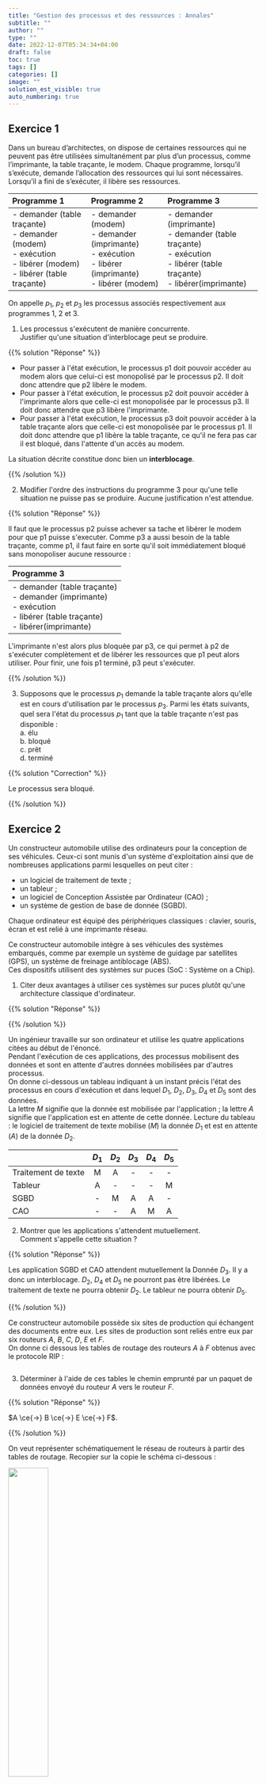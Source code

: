 ```yaml
---
title: "Gestion des processus et des ressources : Annales"
subtitle: ""
author: ""
type: ""
date: 2022-12-07T05:34:34+04:00
draft: false
toc: true
tags: []
categories: []
image: ""
solution_est_visible: true
auto_numbering: true
---
```



## Exercice 1

Dans un bureau d’architectes, on dispose de certaines ressources qui ne peuvent pas être utilisées simultanément par plus d’un processus, comme l’imprimante, la table traçante, le modem. Chaque programme, lorsqu’il s’exécute, demande l’allocation des ressources qui lui sont nécessaires. Lorsqu’il a fini de s’exécuter, il libère ses ressources.

| Programme 1 | Programme 2 | Programme 3 |
| :--- | :--- | :--- |
| - demander (table traçante)<br />- demander (modem)<br />- exécution<br />- libérer (modem)<br />- libérer (table traçante) | - demander (modem)<br />- demander (imprimante)<br />- exécution<br />- libérer (imprimante)<br />- libérer (modem) | - demander (imprimante)<br />- demander (table traçante)<br />- exécution<br />- libérer (table traçante)<br />- libérer(imprimante) |

On appelle $p_1$, $p_2$ et $p_3$ les processus associés respectivement aux programmes 1, 2 et 3.

1. Les processus s'exécutent de manière concurrente.  
Justifier qu'une situation d'interblocage peut se produire.

{{% solution "Réponse" %}}

- Pour passer à l'état exécution, le processus p1 doit pouvoir accéder au modem alors que celui-ci est monopolisé par le processus p2. Il doit donc attendre que p2 libère le modem.  
- Pour passer à l'état exécution, le processus p2 doit pouvoir accéder à l'imprimante alors que celle-ci est monopolisée par le processus p3. Il doit donc attendre que p3 libère l'imprimante.  
- Pour passer à l'état exécution, le processus p3 doit pouvoir accéder à la table traçante alors que celle-ci est monopolisée par le processus p1. Il doit donc attendre que p1 libère la table traçante, ce qu'il ne fera pas car il est bloqué, dans l'attente d'un accès au modem.  

La situation décrite constitue donc bien un **interblocage**.

{{% /solution %}}

2. Modifier l'ordre des instructions du programme 3 pour qu'une telle situation ne puisse pas se produire. Aucune justification n'est attendue.

{{% solution "Réponse" %}}

Il faut que le processus p2 puisse achever sa tache et libérer le modem pour que p1 puisse s'executer. Comme p3 a aussi besoin de la table traçante, comme p1, il faut faire en sorte qu'il soit immédiatement bloqué sans monopoliser aucune ressource :

<center>

| Programme 3 |
| :--- |
| - demander (table traçante)<br />- demander (imprimante)<br />- exécution<br />- libérer (table traçante)<br />- libérer(imprimante) |

</center>

L'imprimante n'est alors plus bloquée par p3, ce qui permet à p2 de s'exécuter complètement et de libérer les ressources que p1 peut alors utiliser. Pour finir, une fois p1 terminé, p3 peut s'exécuter.

{{% /solution %}}

3. Supposons que le processus $p_1$ demande la table traçante alors qu'elle est en cours d'utilisation par le processus $p_3$. Parmi les états suivants, quel sera l'état du processus $p_1$ tant que la table traçante n'est pas disponible :  
    a. élu  
    b. bloqué  
    c. prêt  
    d. terminé

{{% solution "Correction" %}}

Le processus sera bloqué.

{{% /solution %}}

## Exercice 2

Un constructeur automobile utilise des ordinateurs pour la conception de ses véhicules.
Ceux-ci sont munis d'un système d'exploitation ainsi que de nombreuses applications parmi lesquelles on peut citer :

- un logiciel de traitement de texte ;
- un tableur ;
- un logiciel de Conception Assistée par Ordinateur (CAO) ;
- un système de gestion de base de donnée (SGBD).

Chaque ordinateur est équipé des périphériques classiques : clavier, souris, écran et est relié à une imprimante réseau.

Ce constructeur automobile intègre à ses véhicules des systèmes embarqués, comme par exemple un système de guidage par satellites (GPS), un système de freinage antiblocage (ABS).  
Ces dispositifs utilisent des systèmes sur puces (SoC : Système on a Chip).  

1. Citer deux avantages à utiliser ces systèmes sur puces plutôt qu'une architecture classique d'ordinateur.

{{% solution "Réponse" %}}

{{% /solution %}}

Un ingénieur travaille sur son ordinateur et utilise les quatre applications citées au début de l'énoncé.  
Pendant l'exécution de ces applications, des processus mobilisent des données et sont en attente d'autres données mobilisées par d'autres processus.  
On donne ci-dessous un tableau indiquant à un instant précis l'état des processus en cours
d'exécution et dans lequel $D_1$, $D_2$, $D_3$, $D_4$ et $D_5$ sont des données.  
La lettre $M$ signifie que la donnée est mobilisée par l'application ; la lettre $A$ signifie que l'application est en attente de cette donnée.
Lecture du tableau : le logiciel de traitement de texte mobilise $(M)$ la donnée $D_1$ et est en attente $(A)$ de la donnée $D_2$.

<center>

| | $D_1$ | $D_2$ | $D_3$ | $D_4$ | $D_5$ |
| :--- | :---: | :---: | :---: | :---: | :---: |
| Traitement de texte | M | A | - | - | - |
| Tableur | A | - | - | - | M |
| SGBD | - | M | A | A | - |
| CAO | - | - | A | M | A |

</center>

2. Montrer que les applications s'attendent mutuellement.  
Comment s'appelle cette situation ?

{{% solution "Réponse" %}}

Les application SGBD et CAO attendent mutuellement la Donnée $D_3$. Il y a donc un interblocage. $D_2$, $D_4$ et $D_5$ ne pourront pas être libérées. Le traitement de texte ne pourra obtenir $D_2$. Le tableur ne pourra obtenir $D_5$.

{{% /solution %}}

Ce constructeur automobile possède six sites de production qui échangent des documents entre eux. Les sites de production sont reliés entre eux par six routeurs $A$, $B$, $C$, $D$, $E$ et $F$.  
On donne ci dessous les tables de routage des routeurs $A$ à $F$ obtenus avec le protocole RIP :

<img src="/terminales-nsi/chap-12/chap-12-3/table_routage.png" alt="" width="" />

3. Déterminer à l'aide de ces tables le chemin emprunté par un paquet de données envoyé du
routeur $A$ vers le routeur $F$.

{{% solution "Réponse" %}}

$A \ce{->} B \ce{->} E \ce{->} F$.

{{% /solution %}}

On veut représenter schématiquement le réseau de routeurs à partir des tables de routage.
Recopier sur la copie le schéma ci-dessous :

<img src="/terminales-nsi/chap-12/chap-12-3/reseau.png" alt="" width="40%" />

4. En s'appuyant sur les tables de routage, tracer les liaisons entre les routeurs.

{{% solution "Correction" %}}

<img src="/terminales-nsi/chap-12/chap-12-4/exo2-reseau-corrige.png" alt="" width="40%" />

{{% /solution %}}

## Exercice 3

Les états possibles d’un processus sont : *prêt*, *élu*, *terminé* et *bloqué*.

1. Expliquer à quoi correspond l’état *élu*.

{{% solution "Réponse" %}}

Un processus dans l'état *élu* est un processus qui a accès au processeur. Il est donc en cours d'exécution.

{{% /solution %}}

2. Proposer un schéma illustrant les passages entre les différents états.

{{% solution "Réponse" %}}

Cf. Cours.

{{% /solution %}}

On suppose que quatre processus $C_1$, $C_2$, $C_3$ et $C_4$ sont créés sur un ordinateur, et qu’aucun autre processus n’est lancé sur celui-ci, ni préalablement ni pendant l’exécution des quatre processus.

L’ordonnanceur, pour exécuter les différents processus prêts, les place dans une structure de données de type file. Un processus prêt est enfilé et un processus élu est défilé.

3. Parmi les propositions suivantes, recopier celle qui décrit le fonctionnement des entrées/sorties dans une file :  
    - Premier entré, dernier sorti
    - Premier entré, premier sorti
    - Dernier entré, premier sorti

{{% solution "Réponse" %}}

Une file est une structure de données dans laquelle la donnée la plus ancienne sort la première. La réponse est donc : *Premier entré, premier sorti*.

{{% /solution %}}

On suppose que les quatre processus arrivent dans la file et y sont placés dans l’ordre $C_1$, $C_2$, $C_3$ et $C_4$.

- Les temps d’exécution totaux de $C_1$, $C_2$, $C_3$ et $C_4$ sont respectivement $\pu{100 ms}$, $\pu{150 ms}$, $\pu{80 ms}$ et $\pu{60 ms}$.
- Après $\pu{40 ms}$ d’exécution, le processus $C_1$ demande une opération d’écriture disque, opération qui dure $\pu{200 ms}$. Pendant cette opération d’écriture, le processus $C_1$ passe à l’état bloqué.
- Après $\pu{20 ms}$ d’exécution, le processus $C_3$ demande une opération d’écriture disque, opération qui dure $\pu{10 ms}$. Pendant cette opération d’écriture, le processus $C_3$ passe à l’état bloqué.

Sur la frise chronologique les états du processus $C_2$ sont donnés.

<img src="/terminales-nsi/chap-12/chap-12-4/exo3-frise.png" alt="" width="" />

4. Recopier la frise et la compléter avec les états des processus $C_1$, $C_3$ et $C_4$.

{{% solution "Réponse" %}}

<img src="/terminales-nsi/chap-12/chap-12-4/exo3-frise-complete.png" alt="" width="90%" />

{{% /solution %}}

On trouvera ci- dessous deux programmes rédigés en pseudo-code.  
Verrouiller un fichier signifie que le programme demande un accès exclusif au fichier et l’obtient si le fichier est disponible.

<center>

| Programme 1 | Programme 2 |
| :---- | :----: |
| - Verrouiller fichier_1<br /> - Calculs sur fichier_1<br /> - Verrouiller fichier_2<br /> - Calculs sur fichier_1<br /> - Calculs sur fichier_2<br /> - Calculs sur fichier_1<br /> - Déverrouiller fichier_2<br /> - Déverrouiller fichier_1 | - Verrouiller fichier_2<br /> - Verrouiller fichier_1<br /> - Calculs sur fichier_1<br /> - Calculs sur fichier_2<br /> - Déverrouiller fichier_1<br /> - Déverrouiller fichier_2 |

</center>

5. En supposant que les processus correspondant à ces programmes s’exécutent simultanément (exécution concurrente), expliquer le problème qui peut être rencontré.

{{% solution "Réponse" %}}

- $P_1$ verrouille le fichier_1 et $P_2$ verrouille le fichier_2.
- $P_1$ attend le fichier_2 avant de pouvoir effectuer les calculs (et donc libérer le fichier_1).
- $P_2$ attend le fichier_1 avant de pouvoir effectuer les calculs (et donc libérer le fichier_2).
Il existe donc une situation d’**interblocage**.

{{% /solution %}}

6. Proposer une modification du programme 2 permettant d’éviter ce problème.

{{% solution "Réponse" %}}

Il faut inverser les 2 premières actions pour le programme 2 :

- Verrouiller fichier_1
- Verrouiller fichier_2

{{% /solution %}}
